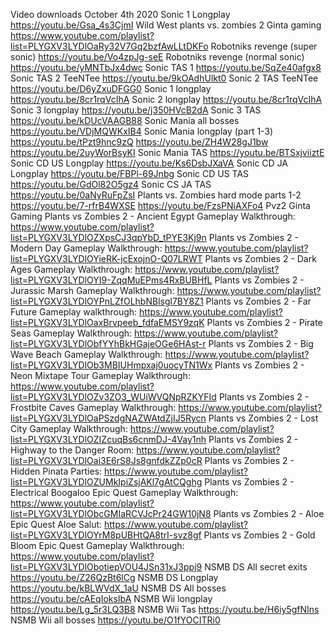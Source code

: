 Video downloads October 4th 2020
Sonic 1 Longplay
https://youtu.be/Gsa_4s3CjmI
Wild West plants vs. zombies 2 Ginta gaming
https://www.youtube.com/playlist?list=PLYGXV3LYDlOaRy32V7Gq2bzfAwLLtDKFo
Robotniks revenge (super sonic)
https://youtu.be/Vo4zpJg-seE
Robotniks revenge (normal sonic)
https://youtu.be/yMNTbJx4dwc
Sonic TAS 1
https://youtu.be/SqZe40afgx8
Sonic TAS 2 TeeNTee
https://youtu.be/9kOAdhUlkt0
Sonic 2 TAS TeeNTee
https://youtu.be/D6yZxuDFGG0
Sonic 1 longplay
https://youtu.be/8cr1rqVcIhA
Sonic 2 longplay
https://youtu.be/8cr1rqVcIhA
Sonic 3 longplay
https://youtu.be/j350HVcB2dA
Sonic 3 TAS
https://youtu.be/kDUcVAAGB88
Sonic Mania all bosses
https://youtu.be/VDjMQWKxIB4
Sonic Mania longplay (part 1-3)
https://youtu.be/tPzt9hnc9zQ
https://youtu.be/ZH4W28gJ1bw
https://youtu.be/2uyWorBsyKI
Sonic Mania TAS
https://youtu.be/BTSxjviiztE
Sonic CD US Longplay
https://youtu.be/Ks6DsbJXaVA
Sonic CD JA Longplay
https://youtu.be/FBPl-69Jnbg
Sonic CD US TAS
https://youtu.be/GdOl82O5gz4
Sonic CS JA TAS
https://youtu.be/0aNyRuFpZsI
Plants vs. Zombies hard mode parts 1-2
https://youtu.be/7-rfrB4WXSE
https://youtu.be/FzsPNiAXFo4
Pvz2 Ginta Gaming
Plants vs Zombies 2 - Ancient Egypt Gameplay Walkthrough: https://www.youtube.com/playlist?list=PLYGXV3LYDlOZXpsCJ3qpYbD_tPYE3Kj9n
Plants vs Zombies 2 - Modern Day Gameplay Walkthrough: https://www.youtube.com/playlist?list=PLYGXV3LYDlOYieRK-jcExojnO-Q07LRWT
Plants vs Zombies 2 - Dark Ages Gameplay Walkthrough: https://www.youtube.com/playlist?list=PLYGXV3LYDlOYI9-ZqqMuEPms4RxBUBHfL
Plants vs Zombies 2 - Jurassic Marsh Gameplay Walkthrough: https://www.youtube.com/playlist?list=PLYGXV3LYDlOYPnLZfOLhbNBlsgl7BY8Z1
Plants vs Zombies 2 - Far Future Gameplay walkthrough: https://www.youtube.com/playlist?list=PLYGXV3LYDlOaxBrvpeeb_fdfaEMSY9zqK
Plants vs Zombies 2 - Pirate Seas Gameplay Walkthrough: https://www.youtube.com/playlist?list=PLYGXV3LYDlObfYYhBkHGajeOGe6HAst-r
Plants vs Zombies 2 - Big Wave Beach Gameplay Walkthrough: https://www.youtube.com/playlist?list=PLYGXV3LYDlOb3MBIUHmpxaj0uocyTN1Wx
Plants vs Zombies 2 - Neon Mixtape Tour Gameplay Walkthrough: https://www.youtube.com/playlist?list=PLYGXV3LYDlOZv3ZO3_WUiWVQNpRZKYFId
Plants vs Zombies 2 - Frostbite Caves Gameplay Walkthrough: https://www.youtube.com/playlist?list=PLYGXV3LYDlOaPSzdgNAZWAtdZjIJ5Rycn
Plants vs Zombies 2 - Lost City Gameplay Walkthrough: https://www.youtube.com/playlist?list=PLYGXV3LYDlOZIZcuqBs6cnmDJ-4Vay1nh
Plants vs Zombies 2 - Highway to the Danger Room: https://www.youtube.com/playlist?list=PLYGXV3LYDlOai3E6rS8Js8gnfdkZZp0cR
Plants vs Zombies 2 - Hidden Pinata Parties: https://www.youtube.com/playlist?list=PLYGXV3LYDlOZUMkIpiZsjAKl7gAtCQghg
Plants vs Zombies 2 - Electrical Boogaloo Epic Quest Gameplay Walkthrough: https://www.youtube.com/playlist?list=PLYGXV3LYDlObcGMIaRCVJcPr24GW10jN8
Plants vs Zombies 2 - Aloe Epic Quest Aloe Salut: https://www.youtube.com/playlist?list=PLYGXV3LYDlOYrM8pUBHtQA8trI-svz8gf
Plants vs Zombies 2 - Gold Bloom Epic Quest Gameplay Walkthrough: https://www.youtube.com/playlist?list=PLYGXV3LYDlObotiepVOU4JSn31xJ3ppj9
NSMB DS All secret exits
https://youtu.be/Z26QzBt6lCg
NSMB DS Longplay
https://youtu.be/kBLWVdX_1aU
NSMB DS All bosses
https://youtu.be/cAEqIoksIbA
NSMB Wii longplay
https://youtu.be/Lg_5r3LQ3B8
NSMB Wii Tas
https://youtu.be/H6iy5gfNIns
NSMB Wii all bosses
https://youtu.be/O1fYOCITRi0
